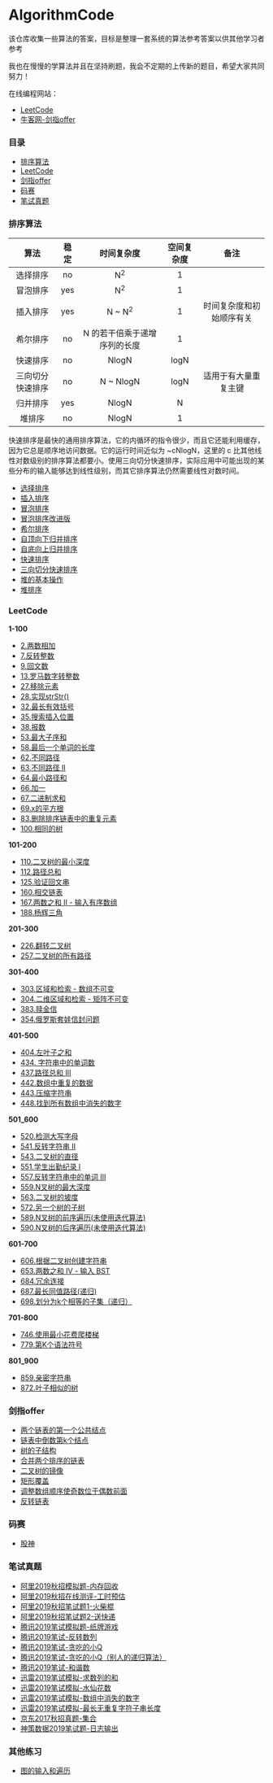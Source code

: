 # AlgorithmCode

该仓库收集一些算法的答案，目标是整理一套系统的算法参考答案以供其他学习者参考

我也在慢慢的学算法并且在坚持刷题，我会不定期的上传新的题目，希望大家共同努力！

在线编程网站：

- [LeetCode](https://leetcode-cn.com/problemset/all/)
- [牛客网-剑指offer](https://www.nowcoder.com/ta/coding-interviews?page=1)

### 目录

- [排序算法](#排序算法)
- [LeetCode](#LeetCode)
- [剑指offer](#剑指offer)
- [码赛](#码赛)
- [笔试真题](#笔试真题)

### 排序算法

| 算法 | 稳定 | 时间复杂度 | 空间复杂度 | 备注 |
| :---: | :---: |:---: | :---: | :---: |
| 选择排序 | no | N<sup>2</sup> | 1 | |
| 冒泡排序 | yes |  N<sup>2</sup> | 1 | |
| 插入排序 | yes |  N \~ N<sup>2</sup> | 1 | 时间复杂度和初始顺序有关 |
| 希尔排序 | no |  N 的若干倍乘于递增序列的长度 | 1 | |
| 快速排序 | no | NlogN | logN | |
| 三向切分快速排序 | no |  N \~ NlogN | logN | 适用于有大量重复主键|
| 归并排序 | yes |  NlogN | N | |
| 堆排序 | no |  NlogN | 1 | | |

快速排序是最快的通用排序算法，它的内循环的指令很少，而且它还能利用缓存，因为它总是顺序地访问数据。它的运行时间近似为 \~cNlogN，这里的 c 比其他线性对数级别的排序算法都要小。使用三向切分快速排序，实际应用中可能出现的某些分布的输入能够达到线性级别，而其它排序算法仍然需要线性对数时间。

- [选择排序](src/sort/Selection.java)
- [插入排序](src/sort/Insertion.java)
- [冒泡排序](src/sort/Buddle.java)
- [冒泡排序改进版](src/sort/Buddle2.java)
- [希尔排序](src/sort/Shell.java)
- [自顶向下归并排序](src/sort/UpToDownMergeSort.java)
- [自底向上归并排序](src/sort/DownToUpMergeSort.java)
- [快速排序](src/sort/QuickSort.java)
- [三向切分快速排序](src/sort/ThreeWayQuickSort.java)
- [堆的基本操作](src/sort/Heap.java)
- [堆排序](src/sort/HeapSort.java)

### LeetCode

**1-100**

- [2.两数相加](src/leetcode/all/solution1_100/Solution2.java)
- [7.反转整数](src/leetcode/all/solution1_100/Solution7.java)
- [9.回文数](src/leetcode/all/solution1_100/Solution9.java)
- [13.罗马数字转整数](src/leetcode/all/solution1_100/Solution13.java)
- [27.移除元素](src/leetcode/all/solution1_100/Solution27.java)
- [28.实现strStr()](src/leetcode/all/solution1_100/Solution28.java)
- [32.最长有效括号](src/leetcode/all/solution1_100/Solution32.java)
- [35.搜索插入位置](src/leetcode/all/solution1_100/Solution35.java)
- [38.报数](src/leetcode/all/solution1_100/Solution38.java)
- [53.最大子序和](src/leetcode/all/solution1_100/Solution53.java)
- [58.最后一个单词的长度](src/leetcode/all/solution1_100/Solution58.java)
- [62.不同路径](src/leetcode/all/solution1_100/Solution62.java)
- [63.不同路径 II](src/leetcode/all/solution1_100/Solution63.java)
- [64.最小路径和](src/leetcode/all/solution1_100/Solution64.java)
- [66.加一](src/leetcode/all/solution1_100/Solution66.java)
- [67.二进制求和](src/leetcode/all/solution1_100/Solution67.java)
- [69.x的平方根](src/leetcode/all/solution1_100/Solution69.java)
- [83.删除排序链表中的重复元素](src/leetcode/all/solution1_100/Solution83.java)
- [100.相同的树](src/leetcode/all/solution1_100/Solution100.java)

**101-200**

- [110.二叉树的最小深度](src/leetcode/all/solution101_200/Solution111.java)
- [112.路径总和](src/leetcode/all/solution101_200/Solution112.java)
- [125.验证回文串](src/leetcode/all/solution101_200/Solution125.java)
- [160.相交链表](src/leetcode/all/solution101_200/Solution160.java)
- [167.两数之和 II - 输入有序数组](src/leetcode/all/solution101_200/Solution167.java)
- [188.杨辉三角](src/leetcode/all/solution101_200/Solution188.java)

**201-300**

- [226.翻转二叉树](src/leetcode/all/solution201_300/Solution226.java)
- [257.二叉树的所有路径](src/leetcode/all/solution201_300/Solution257.java)

**301-400**

- [303.区域和检索 - 数组不可变](src/leetcode/all/solution301_400/Solution303.java)
- [304.二维区域和检索 - 矩阵不可变](src/leetcode/all/solution301_400/Solution304.java)
- [383.赎金信](src/leetcode/all/solution301_400/Solution383.java)
- [354.俄罗斯套娃信封问题](src/leetcode/all/solution301_400/Solution354.java)

**401-500**

- [404.左叶子之和](src/leetcode/all/solution401_500/Solution404.java)
- [434. 字符串中的单词数](src/leetcode/all/solution401_500/Solution434.java)
- [437.路径总和 III](src/leetcode/all/solution401_500/Solution437.java)
- [442.数组中重复的数据](src/leetcode/all/solution401_500/Solution442.java)
- [443.压缩字符串](src/leetcode/all/solution401_500/Solution443.java)
- [448.找到所有数组中消失的数字](src/leetcode/all/solution401_500/Solution448.java)

**501_600**

- [520.检测大写字母](src/leetcode/all/solution501_600/Solution520.java)
- [541.反转字符串 II](src/leetcode/all/solution501_600/Solution541.java)
- [543.二叉树的直径](src/leetcode/all/solution501_600/Solution543.java)
- [551.学生出勤纪录 I](src/leetcode/all/solution501_600/Solution551.java)
- [557.反转字符串中的单词 III](src/leetcode/all/solution501_600/Solution557.java)
- [559.N叉树的最大深度](src/leetcode/all/solution501_600/Solution559.java)
- [563.二叉树的坡度](src/leetcode/all/solution501_600/Solution563.java)
- [572.另一个树的子树](src/leetcode/all/solution501_600/Solution572.java)
- [589.N叉树的前序遍历(未使用迭代算法)](src/leetcode/all/solution501_600/Solution589.java)
- [590.N叉树的后序遍历(未使用迭代算法)](src/leetcode/all/solution501_600/Solution590.java)

**601-700**

- [606.根据二叉树创建字符串](src/leetcode/all/solution601_700/Solution606.java)
- [653.两数之和 IV - 输入 BST](src/leetcode/all/solution601_700/Solution653.java)
- [684.冗余连接](src/leetcode/all/solution601_700/Solution684.java)
- [687.最长同值路径(递归)](src/leetcode/all/solution601_700/Solution687.java)
- [698.划分为k个相等的子集（递归）](src/leetcode/all/solution601_700/Solution698.java)

**701-800**

- [746.使用最小花费爬楼梯](src/leetcode/all/solution701_800/Solution746.java)
- [779.第K个语法符号](src/leetcode/all/solution701_800/Solution779.java)

**801_900**

- [859.亲密字符串](src/leetcode/all/solution801_900/Solution859.java)
- [872.叶子相似的树](src/leetcode/all/solution801_900/Solution872.java)

### 剑指offer

- [两个链表的第一个公共结点](src/offer/FindFirstCommonNodeSolution.java)
- [链表中倒数第k个结点](src/offer/FindKthToTailSolution.java)
- [树的子结构](src/offer/HasSubtreeSolution.java)
- [合并两个排序的链表](src/offer/MergeSolution.java)
- [二叉树的镜像](src/offer/MirrorSolution.java)
- [矩形覆盖](src/offer/RectCoverSolution.java)
- [调整数组顺序使奇数位于偶数前面](src/offer/ReOrderArraySolution.java)
- [反转链表](src/offer/ReverseListSolution.java)

### 码赛

- [股神](src/masai/GuShen.java)

### 笔试真题

- [阿里2019秋招模拟题-内存回收](src/ali2019/Main.java)
- [阿里2019秋招在线测评-工时预估](src/ali2019/MaxWorkinghourGap.java)
- [阿里2019秋招笔试题1-火柴棍](src/ali2019/Main2.java)
- [阿里2019秋招笔试题2-送快递](src/ali2019/Main3.java)
- [腾讯2019笔试模拟题-纸牌游戏](src/tencent/Main1.java)
- [腾讯2019笔试-反转数列](src/tencent/Main2.java)
- [腾讯2019笔试-贪吃的小Q](src/tencent/Main3.java)
- [腾讯2019笔试-贪吃的小Q（别人的递归算法）](src/tencent/Main4.java)
- [腾讯2019笔试-和谐数](src/tencent/Main6.java)
- [迅雷2019笔试模拟-求数列的和](src/other/XunleiTest1.java)
- [迅雷2019笔试模拟-水仙花数](src/other/XunleiTest2.java)
- [迅雷2019笔试模拟-数组中消失的数字](src/other/Xunlei1.java)
- [迅雷2019笔试模拟-最长无重复字符子串长度](src/other/Xunlei2.java)
- [京东2017秋招真题-集合](src/jd/Solution1.java)
- [神策数据2019笔试题-日志输出](src/other/ShenCe.java)

### 其他练习

- [图的输入和遍历](src/other/GraphTest.java)